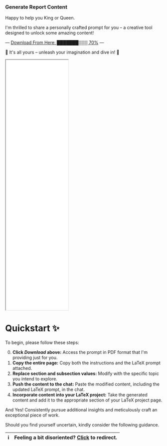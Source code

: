 ###  Generate Report Content 

Happy to help you King or Queen.

I'm thrilled to share a personally crafted prompt for you – a creative tool designed to unlock some amazing content! 

— [Download From Here: ███████▒▒▒ 70%](https://github.com/yaya2devops/bachelor-guide/blob/e677924dc12622fb017754e2dfe75d15bdea8038/docs/images/InternsAssets/gen-latex-prompt.pdf) —

🌟 It's all yours – unleash your imagination and dive in! 🚀

<iframe src="prompt.html" width="200" height="800"></iframe>

# Quickstart ✨
To begin, please follow these steps:

0. **Click *Download* above:** Access the prompt in PDF format that I'm providing just for you.
1. **Copy the entire page:** Copy both the instructions and the LaTeX prompt attached.
2. **Replace section and subsection values:** Modify with the specific topic you intend to explore.
3. **Push the content to the chat:** Paste the modified content, including the updated LaTeX prompt, in the chat.
4. **Incorporate content into your LaTeX project:** Take the generated content and add it to the appropriate section of your LaTeX project page.

And Yes! Consistently pursue additional insights and meticulously craft an exceptional piece of work.

Should you find yourself uncertain, kindly consider the following guidance.

| :information_source:        | Feeling a bit disoriented? [Click](learntex.md) to redirect.      |
|---------------|:------------------------|

